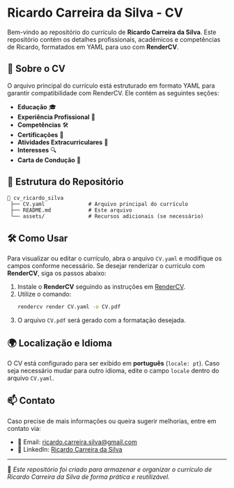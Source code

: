 # Ricardo Carreira da Silva - CV

Bem-vindo ao repositório do currículo de **Ricardo Carreira da Silva**. Este repositório contém os detalhes profissionais, acadêmicos e competências de Ricardo, formatados em YAML para uso com **RenderCV**.

## 📄 Sobre o CV

O arquivo principal do currículo está estruturado em formato YAML para garantir compatibilidade com RenderCV. Ele contém as seguintes seções:
- **Educação** 🎓
- **Experiência Profissional** 💼
- **Competências** 🛠️
- **Certificações** 📜
- **Atividades Extracurriculares** 🎯
- **Interesses** 🔍
- **Carta de Condução** 🚗

## 📂 Estrutura do Repositório

```
📁 cv_ricardo_silva
 ├── CV.yaml              # Arquivo principal do currículo
 ├── README.md            # Este arquivo
 └── assets/              # Recursos adicionais (se necessário)
```

## 🛠️ Como Usar

Para visualizar ou editar o currículo, abra o arquivo `CV.yaml` e modifique os campos conforme necessário. Se desejar renderizar o currículo com **RenderCV**, siga os passos abaixo:

1. Instale o **RenderCV** seguindo as instruções em [RenderCV](https://rendercv.com).
2. Utilize o comando:
   ```bash
   rendercv render CV.yaml -o CV.pdf
   ```
3. O arquivo `CV.pdf` será gerado com a formatação desejada.

## 🌍 Localização e Idioma

O CV está configurado para ser exibido em **português** (`locale: pt`). Caso seja necessário mudar para outro idioma, edite o campo `locale` dentro do arquivo `CV.yaml`.

## 📫 Contato

Caso precise de mais informações ou queira sugerir melhorias, entre em contato via:
- 📧 Email: [ricardo.carreira.silva@gmail.com](mailto:ricardo.carreira.silva@gmail.com)
- 🔗 LinkedIn: [Ricardo Carreira da Silva](https://www.linkedin.com/in/ricardocarreira-dasilva)

---
📌 _Este repositório foi criado para armazenar e organizar o currículo de Ricardo Carreira da Silva de forma prática e reutilizável._
